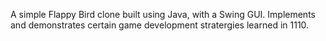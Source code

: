 A simple Flappy Bird clone built using Java, with a Swing GUI. Implements and demonstrates certain game development stratergies learned in 1110.
